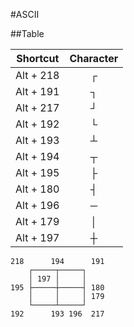 #ASCII


##Table


| Shortcut        | Character           | 
| ------------- |:-------------:| 
| Alt + 218 | ┌ |
| Alt + 191 | ┐ |
| Alt + 217 | ┘ |
| Alt + 192 | └ |
| Alt + 193 | ┴ |
| Alt + 194 | ┬ | 
| Alt + 195 | ├ |
| Alt + 180 | ┤ |
| Alt + 196 | ─ |
| Alt + 179 | │ |
| Alt + 197 | ┼ |

```
218      194      191
    ┌─────┬─────┐
    │ 197 │     │ 
195 ├─────┼─────┤ 180
    │     │     │ 179
    └─────┴─────┘
192      193 196  217
```

